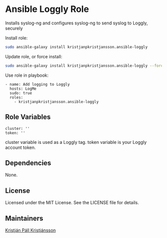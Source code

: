 Ansible Loggly Role
===========================

Installs syslog-ng and configures syslog-ng to send syslog to Loggly, securely

Install role:
```bash
sudo ansible-galaxy install kristjanpkristjansson.ansible-loggly
```

Update role, or force install:
```bash
sudo ansible-galaxy install kristjanpkristjansson.ansible-loggly --force
```

Use role in playbook:
```
- name: Add logging to Loggly
  hosts: LogMe
  sudo: true
  roles:
    - kristjanpkristjansson.ansible-loggly
```

Role Variables
--------------

```
cluster: ''
token: ''
```

cluster variable is used as a Loggly tag.
token variable is your Loggly account token.

Dependencies
------------

None.

License
-------

Licensed under the MIT License. See the LICENSE file for details.

Maintainers
-------

[Kristján Páll Kristjánsson](https://github.com/kristjanpkristjansson)